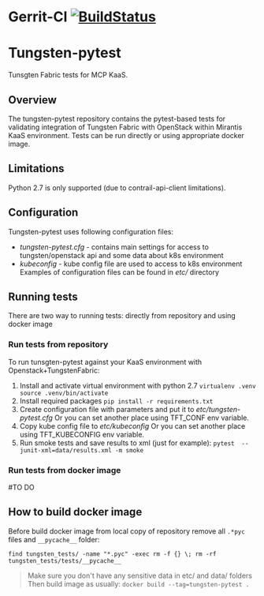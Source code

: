 # Gerrit-CI [![BuildStatus](https://travis-ci.com/ibumarskov/tungsten-pytest.svg?branch=master)](https://travis-ci.com/ibumarskov/tungsten-pytest)

# Tungsten-pytest
Tunsgten Fabric tests for MCP KaaS.

## Overview
The tungsten-pytest repository contains the pytest-based tests for validating integration of Tungsten Fabric with OpenStack within Mirantis KaaS environment. Tests can be run directly or using appropriate docker image.

## Limitations
Python 2.7 is only supported (due to contrail-api-client limitations).

## Configuration
Tungsten-pytest uses following configuration files:
* *tungsten-pytest.cfg* - contains main settings for access to tungsten/openstack api and some data about k8s environment
* *kubeconfig* - kube config file are used to access to k8s environment
Examples of configuration files can be found in *etc/* directory

## Running tests
There are two way to running tests: directly from repository and using docker image

### Run tests from repository
To run tunsgten-pytest against your KaaS environment with Openstack+TungstenFabric:
1. Install and activate virtual environment with python 2.7
`virtualenv .venv
source .venv/bin/activate`
2. Install required packages
`pip install -r requirements.txt`
3. Create configuration file with parameters and put it to *etc/tungsten-pytest.cfg*
Or you can set another place using TFT_CONF env variable.
4. Copy kube config file to *etc/kubeconfig*
Or you can set another place using TFT_KUBECONFIG env variable.
5. Run smoke tests and save results to xml (just for example):
`pytest  --junit-xml=data/results.xml -m smoke`

### Run tests from docker image
\#TO DO


## How to build docker image
Before build docker image from local copy of repository remove all `.*pyc` files and `__pycache__` folder:

`find tungsten_tests/ -name "*.pyc" -exec rm -f {} \;
rm -rf tungsten_tests/tests/__pycache__`

> Make sure you don't have any sensitive data in etc/ and data/ folders
Then build image as usually:
`docker build --tag=tungsten-pytest .`
